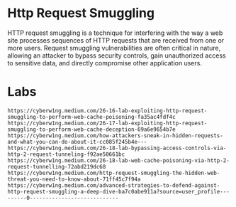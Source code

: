 # Http Request Smuggling

HTTP request smuggling is a technique for interfering with the way a web site processes sequences of HTTP requests that are received from one or more users. Request smuggling vulnerabilities are often critical in nature, allowing an attacker to bypass security controls, gain unauthorized access to sensitive data, and directly compromise other application users.

# Labs

```
https://cyberw1ng.medium.com/26-16-lab-exploiting-http-request-smuggling-to-perform-web-cache-poisoning-fa35ac4fdf4c
https://cyberw1ng.medium.com/26-17-lab-exploiting-http-request-smuggling-to-perform-web-cache-deception-69a6e9654b7e
https://cyberw1ng.medium.com/how-attackers-sneak-in-hidden-requests-and-what-you-can-do-about-it-cc085f245b4e---
https://cyberw1ng.medium.com/26-18-lab-bypassing-access-controls-via-http-2-request-tunneling-f92ae50661bc
https://cyberw1ng.medium.com/26-18-lab-web-cache-poisoning-via-http-2-request-tunnelling-72abd219dc68
https://cyberw1ng.medium.com/http-request-smuggling-the-hidden-web-threat-you-need-to-know-about-71ff45c7f94a
https://cyberw1ng.medium.com/advanced-strategies-to-defend-against-http-request-smuggling-a-deep-dive-ba7c0abe911a?source=user_profile---------0----------------------------
```
